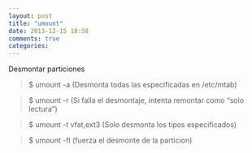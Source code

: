 ```yaml
---
layout: post
title: "umount"
date: 2013-12-15 18:58
comments: true
categories: 
---
```

Desmontar particiones 

>$ umount -a (Desmonta todas las especificadas en /etc/mtab) 

>$ umount -r (Si falla el desmontaje, intenta remontar como “solo lectura”) 

>$ umount -t vfat,ext3 (Solo desmonta los tipos especificados) 

>$ umount -fl (fuerza el desmonte de la particion)

